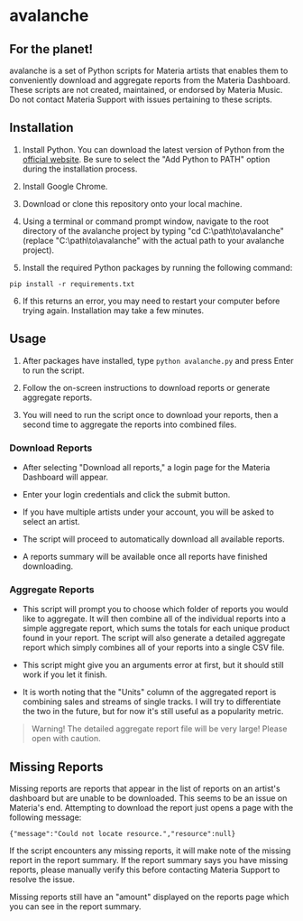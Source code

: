 # avalanche

## For the planet!

avalanche is a set of Python scripts for Materia artists that enables them to conveniently download and aggregate reports from the Materia Dashboard. These scripts are not created, maintained, or endorsed by Materia Music. Do not contact Materia Support with issues pertaining to these scripts.

## Installation

1. Install Python. You can download the latest version of Python from the [official website](https://www.python.org/downloads/). Be sure to select the "Add Python to PATH" option during the installation process.

2. Install Google Chrome.

3. Download or clone this repository onto your local machine.

4. Using a terminal or command prompt window, navigate to the root directory of the avalanche project by typing "cd C:\path\to\avalanche" (replace "C:\path\to\avalanche" with the actual path to your avalanche project).

5. Install the required Python packages by running the following command:

```pip install -r requirements.txt```

6. If this returns an error, you may need to restart your computer before trying again. Installation may take a few minutes.

## Usage

1. After packages have installed, type ```python avalanche.py``` and press Enter to run the script.

2. Follow the on-screen instructions to download reports or generate aggregate reports.

3. You will need to run the script once to download your reports, then a second time to aggregate the reports into combined files.

### Download Reports

- After selecting "Download all reports," a login page for the Materia Dashboard will appear. 

- Enter your login credentials and click the submit button. 

- If you have multiple artists under your account, you will be asked to select an artist. 

- The script will proceed to automatically download all available reports.

- A reports summary will be available once all reports have finished downloading.

### Aggregate Reports

- This script will prompt you to choose which folder of reports you would like to aggregate. It will then combine all of the individual reports into a simple aggregate report, which sums the totals for each unique product found in your report. The script will also generate a detailed aggregate report which simply combines all of your reports into a single CSV file. 

- This script might give you an arguments error at first, but it should still work if you let it finish.

- It is worth noting that the "Units" column of the aggregated report is combining sales and streams of single tracks. I will try to differentiate the two in the future, but for now it's still useful as a popularity metric.

> Warning! The detailed aggregate report file will be very large! Please open with caution.

## Missing Reports

Missing reports are reports that appear in the list of reports on an artist's dashboard but are unable to be downloaded. This seems to be an issue on Materia's end. Attempting to download the report just opens a page with the following message:

```{"message":"Could not locate resource.","resource":null}```

If the script encounters any missing reports, it will make note of the missing report in the report summary. If the report summary says you have missing reports, please manually verify this before contacting Materia Support to resolve the issue.

Missing reports still have an "amount" displayed on the reports page which you can see in the report summary. 
